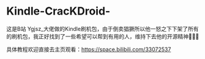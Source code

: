 # Kindle-CracKDroid-


这是B站 Ygjsz_大佬做的Kindle刷机包，由于倒卖猖獗所以他一怒之下下架了所有的刷机包，我正好找到了一些希望可以帮到有用的人，维持下去他的开源精神🙏🙏🙏


具体教程欢迎直接去主页观看：https://space.bilibili.com/33072537
